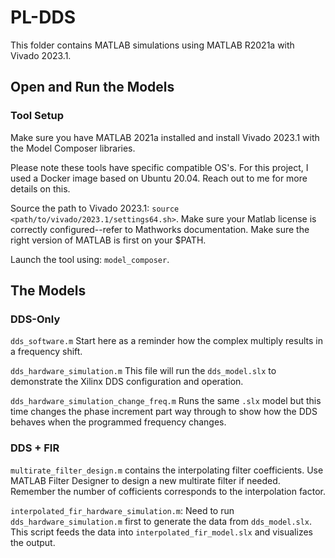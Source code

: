 # PL-DDS

This folder contains MATLAB simulations using MATLAB R2021a with Vivado 2023.1. 

## Open and Run the Models

### Tool Setup
Make sure you have MATLAB 2021a installed and install Vivado 2023.1 with the Model Composer libraries.

Please note these tools have specific compatible OS's. For this project, I used a Docker image based on Ubuntu 20.04. Reach out to me for more details on this.

Source the path to Vivado 2023.1: `source <path/to/vivado/2023.1/settings64.sh>`.
Make sure your Matlab license is correctly configured--refer to Mathworks documentation.
Make sure the right version of MATLAB is first on your $PATH.

Launch the tool using: `model_composer`.

## The Models
### DDS-Only
`dds_software.m` Start here as a reminder how the complex multiply results in a frequency shift.

`dds_hardware_simulation.m` This file will run the `dds_model.slx` to demonstrate the Xilinx DDS configuration and operation.

`dds_hardware_simulation_change_freq.m` Runs the same `.slx` model but this time changes the phase increment part way through to show how the DDS behaves when the programmed frequency changes.

### DDS + FIR
`multirate_filter_design.m` contains the interpolating filter coefficients. Use MATLAB Filter Designer to design a new multirate filter if needed. Remember the number of cofficients corresponds to the interpolation factor.

`interpolated_fir_hardware_simulation.m`: Need to run `dds_hardware_simulation.m` first to generate the data from `dds_model.slx`. This script feeds the data into `interpolated_fir_model.slx` and visualizes the output.
